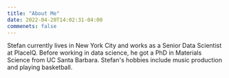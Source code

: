 ```yaml
---
title: "About Me"
date: 2022-04-20T14:02:31-04:00
commenets: false
---
```


Stefan currently lives in New York City and works as a Senior Data Scientist at PlaceIQ. Before working in data science, he got a PhD in Materials Science from UC Santa Barbara. Stefan's hobbies include music production and playing basketball.
